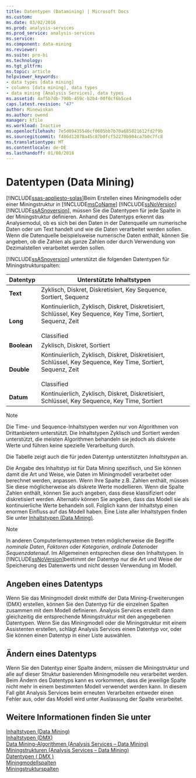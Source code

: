 ```yaml
---
title: Datentypen (Datamining) | Microsoft Docs
ms.custom: 
ms.date: 03/02/2016
ms.prod: analysis-services
ms.prod_service: analysis-services
ms.service: 
ms.component: data-mining
ms.reviewer: 
ms.suite: pro-bi
ms.technology: 
ms.tgt_pltfrm: 
ms.topic: article
helpviewer_keywords:
- data types [data mining]
- columns [data mining], data types
- data mining [Analysis Services], data types
ms.assetid: 4af5b7db-790b-459c-b2b4-00f0cf6b5ce4
caps.latest.revision: "47"
author: Minewiskan
ms.author: owend
manager: kfile
ms.workload: Inactive
ms.openlocfilehash: 7e5d09435546cf0605bb7b70a685021612fd2f9b
ms.sourcegitcommit: f486d12078a45c87b0fcf52270b904ca7b0c7fc8
ms.translationtype: MT
ms.contentlocale: de-DE
ms.lasthandoff: 01/08/2018
---
```

# <a name="data-types-data-mining"></a>Datentypen (Data Mining)
[!INCLUDE[ssas-appliesto-sqlas](../../includes/ssas-appliesto-sqlas.md)]Beim Erstellen eines Miningmodells oder einer Miningstruktur in [!INCLUDE[msCoName](../../includes/msconame-md.md)] [!INCLUDE[ssNoVersion](../../includes/ssnoversion-md.md)] [!INCLUDE[ssASnoversion](../../includes/ssasnoversion-md.md)], müssen Sie die Datentypen für jede Spalte in der Miningstruktur definieren. Anhand des Datentyps erkennt das Analysemodul, ob es sich bei den Daten in der Datenquelle um numerische Daten oder um Text handelt und wie die Daten verarbeitet werden sollen. Wenn die Datenquelle beispielsweise numerische Daten enthält, können Sie angeben, ob die Zahlen als ganze Zahlen oder durch Verwendung von Dezimalstellen verarbeitet werden sollen.  
  
 [!INCLUDE[ssASnoversion](../../includes/ssasnoversion-md.md)] unterstützt die folgenden Datentypen für Miningstrukturspalten:  
  
|Datentyp|Unterstützte Inhaltstypen|  
|---------------|-----------------------------|  
|**Text**|Zyklisch, Diskret, Diskretisiert, Key Sequence, Sortiert, Sequenz|  
|**Long**|Kontinuierlich, Zyklisch, Diskret, Diskretisiert, Schlüssel, Key Sequence, Key Time, Sortiert, Sequenz, Zeit<br /><br /> Classified|  
|**Boolean**|Zyklisch, Diskret, Sortiert|  
|**Double**|Kontinuierlich, Zyklisch, Diskret, Diskretisiert, Schlüssel, Key Sequence, Key Time, Sortiert, Sequenz, Zeit<br /><br /> Classified|  
|**Datum**|Kontinuierlich, Zyklisch, Diskret, Diskretisiert, Schlüssel, Key Sequence, Key Time, Sortiert|  
  
> [!NOTE]  
>  Die Time- und Sequence-Inhaltstypen werden nur von Algorithmen von Drittanbietern unterstützt. Die Inhaltstypen Zyklisch und Sortiert  werden unterstützt, die meisten Algorithmen behandeln sie jedoch als diskrete Werte und führen keine spezielle Verarbeitung durch.  
  
 Die Tabelle zeigt auch die für jeden Datentyp unterstützten *Inhaltstypen* an.  
  
 Die Angabe des Inhaltstyp ist für Data Mining spezifisch, und Sie können damit die Art und Weise, wie Daten im Miningmodell verarbeitet oder berechnet werden, anpassen. Wenn Ihre Spalte z.B. Zahlen enthält, müssen Sie diese möglicherweise als diskrete Werte modellieren. Wenn die Spalte Zahlen enthält, können Sie auch angeben, dass diese klassifiziert oder diskretisiert werden. Alternativ können Sie angeben, dass das Modell sie als kontinuierliche Werte behandeln soll. Folglich kann der Inhaltstyp einen enormen Einfluss auf das Modell haben. Eine Liste aller Inhaltstypen finden Sie unter [Inhaltstypen &#40;Data Mining&#41;](../../analysis-services/data-mining/content-types-data-mining.md).  
  
> [!NOTE]  
>  In anderen Computerlernsystemen treten möglicherweise die Begriffe *nominale Daten*, *Faktoren* oder *Kategorien*, *ordinale Daten*oder *Sequenzdaten*auf. Im Allgemeinen entsprechen diese den Inhaltstypen. In [!INCLUDE[ssNoVersion](../../includes/ssnoversion-md.md)]bestimmt der Datentyp nur die Art und Weise der Speicherung des Datenwerts und nicht dessen Verwendung im Modell.  
  
## <a name="specifying-a-data-type"></a>Angeben eines Datentyps  
 Wenn Sie das Miningmodell direkt mithilfe der Data Mining-Erweiterungen (DMX) erstellen, können Sie den Datentyp für die einzelnen Spalten zusammen mit dem Modell definieren. Analysis Services erstellt dann gleichzeitig die entsprechende Miningstruktur mit den angegebenen Datentypen. Wenn Sie das Miningmodell oder die Miningstruktur mit einem Assistenten erstellen, schlägt Analysis Services einen Datentyp vor, oder Sie können einen Datentyp in einer Liste auswählen.  
  
## <a name="changing-a-data-type"></a>Ändern eines Datentyps  
 Wenn Sie den Datentyp einer Spalte ändern, müssen die Miningstruktur und alle auf dieser Struktur basierenden Miningmodelle neu verarbeitet werden. Beim Ändern des Datentyps kann es vorkommen, dass die jeweilige Spalte nicht mehr in einem bestimmten Modell verwendet werden kann. In diesem Fall gibt Analysis Services beim erneuten Verarbeiten entweder einen Fehler aus, oder das Modell wird unter Auslassung der Spalte verarbeitet.  
  
## <a name="see-also"></a>Weitere Informationen finden Sie unter  
 [Inhaltstypen &#40;Data Mining&#41;](../../analysis-services/data-mining/content-types-data-mining.md)   
 [Inhaltstypen &#40;DMX&#41;](../../dmx/content-types-dmx.md)   
 [Data Mining-Algorithmen &#40;Analysis Services – Data Mining&#41;](../../analysis-services/data-mining/data-mining-algorithms-analysis-services-data-mining.md)   
 [Miningstrukturen &#40;Analysis Services – Data Mining&#41;](../../analysis-services/data-mining/mining-structures-analysis-services-data-mining.md)   
 [Datentypen &#40; DMX &#41;](../../dmx/data-types-dmx.md)   
 [Miningmodellspalten](../../analysis-services/data-mining/mining-model-columns.md)   
 [Miningstrukturspalten](../../analysis-services/data-mining/mining-structure-columns.md)  
  
  
